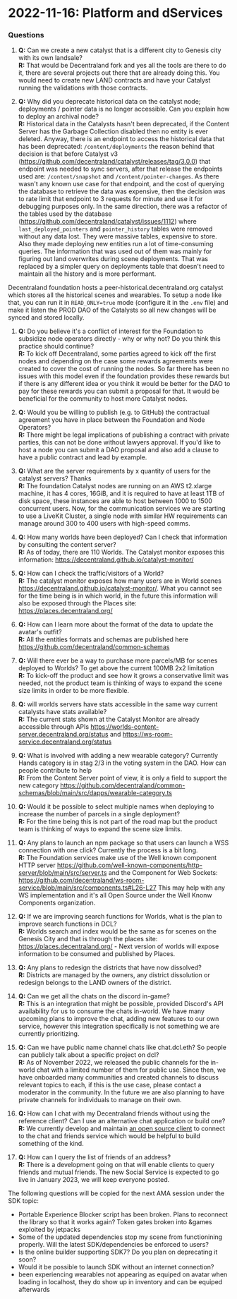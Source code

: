 # 2022-11-16: Platform and dServices

### Questions

1. **Q:** Can we create a new catalyst that is a different city to Genesis city with its own landsale? <br/>
   **R:** That would be Decentraland fork and yes all the tools are there to do it, there are several projects out there that are already doing this. You would need to create new LAND contracts and have your Catalyst running the validations with those contracts.  

1. **Q:**  Why did you deprecate historical data on the catalyst node; deployments / pointer data is no longer accessible. Can you explain how to deploy an archival node? <br/> **R:** Historical data in the Catalysts hasn't been deprecated, if the Content Server has the Garbage Collection disabled then no entity is ever deleted.
Anyway, there is an endpoint to access the historical data that has been deprecated: `/content/deployments` the reason behind that decision is that before Catalyst v3 (https://github.com/decentraland/catalyst/releases/tag/3.0.0) that endpoint was needed to sync servers, after that release the endpoints used are: `/content/snapshot` and `/content/pointer-changes`. As there wasn't any known use case for that endpoint, and the cost of querying the database to retrieve the data was expensive, then the decision was to rate limit that endpoint to 3 requests for minute and use it for debugging purposes only.
In the same direction, there was a refactor of the tables used by the database (https://github.com/decentraland/catalyst/issues/1112) where `last_deployed_pointers` and `pointer_history` tables were removed without any data lost. They were massive tables, expensive to store. Also they made deploying new entities run a lot of time-consuming queries. The information that was used out of them was mainly for figuring out land overwrites during scene deployments. That was replaced by a simpler query on deployments table that doesn't need to maintain all the history and is more performant.
 
Decentraland foundation hosts a peer-historical.decentraland.org catalyst which stores all the historical scenes and wearables. To setup a node like that, you can run it in `READ_ONLY=true` mode (configure it in the `.env` file) and make it listen the PROD DAO of the Catalysts so all new changes will be synced and stored locally. 


1. **Q:** Do you believe it's a conflict of interest for the Foundation to subsidize node operators directly - why or why not? Do you think this practice should continue? <br/>
   **R:** To kick off Decentraland, some parties agreed to kick off the first nodes and depending on the case some rewards agreements were created to cover the cost of running the nodes. So far there has been no issues with this model even if the foundation provides these rewards but if there is any different idea or you think it would be better for the DAO to pay for these rewards you can submit a proposal for that. It would be beneficial for the community to host more Catalyst nodes.  


1. **Q:** Would you be willing to publish (e.g. to GitHub) the contractual agreement you have in place between the Foundation and Node Operators? <br/>
   **R:** There might be legal implications of publishing a contract with private parties, this can not be done without lawyers approval. If you'd like to host a node you can submit a DAO proposal and also add a clause to have a public contract and lead by example. 

1. **Q:** What are the server requirements by x quantity of users for the catalyst servers? Thanks <br/>
   **R:** The foundation Catalyst nodes are running on an AWS t2.xlarge machine, it has 4 cores, 16GiB, and it is required to have at least 1TB of disk space, these instances are able to host between 1000 to 1500 concurrent users. Now, for the communication services we are starting to use a LiveKit Cluster, a single node with similar HW requirements can manage around 300 to 400 users with high-speed comms. 


1. **Q:** How many worlds have been deployed? Can I check that information by consulting the content server? <br/>
   **R:** As of today, there are 110 Worlds. The Catalyst monitor exposes this information: https://decentraland.github.io/catalyst-monitor/ 

1. **Q:** How can I check the traffic/visitors of a World? <br/>
   **R:** The catalyst monitor exposes how many users are in World scenes https://decentraland.github.io/catalyst-monitor/. What you cannot see for the time being is in which world, in the future this information will also be exposed through the Places site: https://places.decentraland.org/


1. **Q:** How can I learn more about the format of the data to update the avatar's outfit? <br/>
   **R:** All the entities formats and schemas are published here https://github.com/decentraland/common-schemas 


1. **Q:** Will there ever be a way to purchase more parcels/MB for scenes deployed to Worlds? To get above the current 100MB 2x2 limitation <br/>
   **R:** To kick-off the product and see how it grows a conservative limit was needed, not the product team is thinking of ways to expand the scene size limits in order to be more flexible. 

1. **Q:** will worlds servers have stats accessible in the same way current catalysts have stats available? <br/>
   **R:** The current stats shown at the Catalyst Monitor are already accessible through APIs https://worlds-content-server.decentraland.org/status and https://ws-room-service.decentraland.org/status

1. **Q:** What is involved with adding a new wearable category? Currently Hands category is in stag 2/3 in the voting system in the DAO. How can people contribute to help<br/>
   **R:** From the Content Server point of view, it is only a field to support the new category https://github.com/decentraland/common-schemas/blob/main/src/dapps/wearable-category.ts 


1. **Q:** Would it be possible to select multiple names when deploying to increase the number of parcels in a single deployment? <br/>
   **R:** For the time being this is not part of the road map but the product team is thinking of ways to expand the scene size limits. 

1. **Q:** Any plans to launch an npm package so that users can launch a WSS connection with one click? Currently the process is a bit long. <br/>
   **R:** The Foundation services make use of the Well known component HTTP server https://github.com/well-known-components/http-server/blob/main/src/server.ts and the Component for Web Sockets: 
   https://github.com/decentraland/ws-room-service/blob/main/src/components.ts#L26-L27 
   This may help with any WS implementation and it's all Open Source under the Well Knonw Components organization.


1. **Q:** If we are improving search functions for Worlds, what is the plan to improve search functions in DCL?  <br/>
   **R:** Worlds search and index would be the same as for scenes on the Genesis City and that is through the places site: https://places.decentraland.org/ - Next version of worlds will expose information to be consumed and published by Places.

1. **Q:** Any plans to redesign the districts that have now dissolved? <br/>
   **R:** Districts are managed by the owners, any district dissolution or redesign belongs to the LAND owners of the district. 

1. **Q:** Can we get all the chats on the discord in-game?<br/>
   **R:** This is an integration that might be possible, provided Discord's API availability for us to consume the chats in-world. We have many upcoming plans to improve the chat, adding new features to our own service, however this integration specifically is not something we are currently prioritizing.

1. **Q:** Can we have public name channel chats like chat.dcl.eth? So people can publicly talk about a specific project on dcl? <br/>
   **R:** As of November 2022, we released the public channels for the in-world chat with a limited number of them for public use. Since then, we have onboarded many communities and created channels to discuss relevant topics to each, if this is the use case, please contact a moderator in the community. In the future we are also planning to have private channels for individuals to manage on their own.


1. **Q:** How can I chat with my Decentraland friends without using the reference client? Can I use an alternative chat application or build one? <br/>
   **R:** We currently develop and maintain [an open source client](https://github.com/decentraland/matrix-client) to connect to the chat and friends service which would be helpful to build something of the kind.

1. **Q:** How can I query the list of friends of an address? <br/>
   **R:** There is a development going on that will enable clients to query friends and mutual friends. The new Social Service is expected to go live in January 2023, we will keep everyone posted.



The following questions will be copied for the next AMA session under the SDK topic: 

- Portable Experience Blocker script has been broken. Plans to reconnect the library so that it works again? Token gates broken into &games exploited by jetpacks
- Some of the updated dependencies stop my scene from functionining properly. Will the latest SDK/dependencies be enforced to users?
- Is the online builder supporting SDK7? Do you plan on deprecating it soon? 
- Would it be possible to launch SDK without an internet connection?
- been experiencing wearables not appearing as equiped on avatar when loading in localhost, they do show up in inventory and can be equiped afterwards